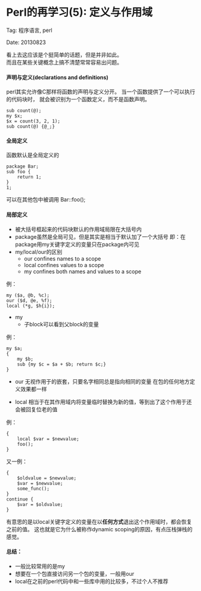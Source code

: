 Perl的再学习(5): 定义与作用域
=============================

Tag: 程序语言, perl

Date: 20130823


看上去这应该是个挺简单的话题，但是并非如此。<br>
而且在某些关键概念上搞不清楚常常容易出问题。<br>

#### 声明与定义(declarations and definitions)

perl其实允许像C那样将函数的声明与定义分开。
当一个函数提供了一个可以执行的代码块时，
就会被识别为一个函数定义，而不是函数声明。

	sub count(@);
	my $x;
	$x = count(3, 2, 1);
	sub count(@) {@_;}

#### 全局定义

函数默认是全局定义的

	package Bar;
	sub foo {
		return 1;
	}
	1;

可以在其他包中被调用 Bar::foo();


#### 局部定义

* 被大括号框起来的代码块默认的作用域局限在大括号内
* package虽然是全局可见，但是其实是相当于默认加了一个大括号
	即：在package用my关键字定义的变量只在package内可见
* my/local/our的区别
	* our confines names to a scope
	* local confines values to a scope
	* my confines both names and values to a scope

例：

	my ($a, @b, %c);
	our ($d, @e, %f);
	local (*g, $h{i});


* my
	* 子block可以看到父block的变量

例：

	my $a;
	{
		my $b;
		sub {my $c = $a + $b; return $c;}
	}


* our 无视作用于的嵌套，只要名字相同总是指向相同的变量
	在包的任何地方定义效果都一样

* local 相当于在其作用域内将变量临时替换为新的值，等到出了这个作用于还会被回复位老的值

例：

	{
		local $var = $newvalue;
		foo();
	}


又一例：

	{
		$oldvalue = $newvalue;
		$var = $newvalue;
		some_func();
	}
	continue {
		$var = $oldvalue;
	}


有意思的是以local关键字定义的变量在以<b>任何方式</b>退出这个作用域时，都会恢复之前的值。
这也就是它为什么被称作dynamic scoping的原因，有点压栈弹栈的感觉。


#### 总结：

* 一般比较常用的是my
* 想要在一个包直接访问另一个包的变量，一般用our
* local在之前的perl代码中和一些库中用的比较多，不过个人不推荐

